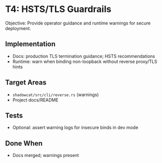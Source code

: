# T4: HSTS/TLS Guardrails

Objective: Provide operator guidance and runtime warnings for secure deployment.

## Implementation
- Docs: production TLS termination guidance; HSTS recommendations
- Runtime: warn when binding non-loopback without reverse proxy/TLS hints

## Target Areas
- `shadowcat/src/cli/reverse.rs` (warnings)
- Project docs/README

## Tests
- Optional: assert warning logs for insecure binds in dev mode

## Done When
- Docs merged; warnings present
